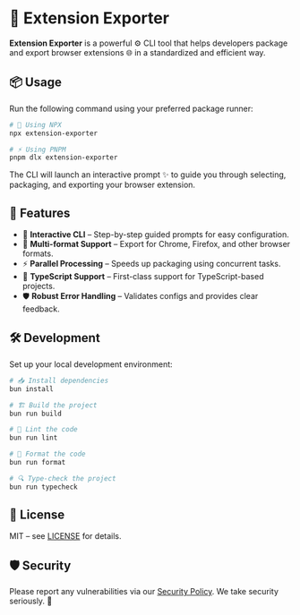 # 🚀 Extension Exporter

**Extension Exporter** is a powerful ⚙️ CLI tool that helps developers package and export browser extensions 🌐 in a standardized and efficient way.

## 📦 Usage

Run the following command using your preferred package runner:

```bash
# 🚀 Using NPX
npx extension-exporter

# ⚡ Using PNPM
pnpm dlx extension-exporter
```

The CLI will launch an interactive prompt ✨ to guide you through selecting, packaging, and exporting your browser extension.

## 🌟 Features

- 🧭 **Interactive CLI** – Step-by-step guided prompts for easy configuration.
- 🧩 **Multi-format Support** – Export for Chrome, Firefox, and other browser formats.
- ⚡ **Parallel Processing** – Speeds up packaging using concurrent tasks.
- 🧠 **TypeScript Support** – First-class support for TypeScript-based projects.
- 🛡️ **Robust Error Handling** – Validates configs and provides clear feedback.

## 🛠️ Development

Set up your local development environment:

```bash
# 📥 Install dependencies
bun install

# 🏗️ Build the project
bun run build

# 🧹 Lint the code
bun run lint

# 🎨 Format the code
bun run format

# 🔍 Type-check the project
bun run typecheck
```

## 📄 License

MIT – see [LICENSE](LICENSE) for details.

## 🛡️ Security

Please report any vulnerabilities via our [Security Policy](SECURITY.md). We take security seriously. 🔐
